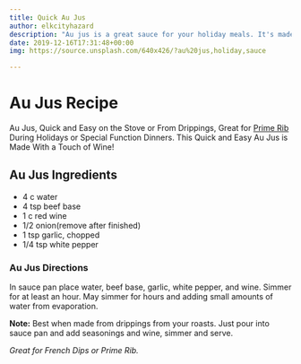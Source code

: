 ```yaml
---
title: Quick Au Jus
author: elkcityhazard
description: "Au jus is a great sauce for your holiday meals. It's made with a touch of wine, and it will bring out the flavor of your turkey."
date: 2019-12-16T17:31:48+00:00
img: https://source.unsplash.com/640x426/?au%20jus,holiday,sauce

---
```

# Au Jus Recipe
Au Jus, Quick and Easy on the Stove or From Drippings, Great for <a href="/wordpress/chef-franks-seasoning-recipes/holiday-prime-rib-roast-with-au-jus/" rel="noopener noreferrer" target="_blank">Prime Rib</a> During Holidays or Special Function Dinners. This Quick and Easy Au Jus is Made With a Touch of Wine!

## Au Jus Ingredients

  * 4 c water
  * 4 tsp beef base
  * 1 c red wine
  * 1/2 onion(remove after finished)
  * 1 tsp garlic, chopped
  * 1/4 tsp white pepper

### Au Jus Directions

In sauce pan place water, beef base, garlic, white pepper, and wine. Simmer for at least an hour. May simmer for hours and adding small amounts of water from evaporation.

**Note:** Best when made from drippings from your roasts. Just pour into sauce pan and add seasonings and wine, simmer and serve.

_Great for French Dips or Prime Rib._